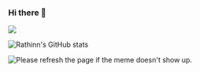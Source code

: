 ### Hi there 👋
![](https://komarev.com/ghpvc/?username=rathinnn)

![Rathinn's GitHub stats](https://github-readme-stats.vercel.app/api?username=rathinnn&show_icons=true&theme=react)

<img src='https://random-memer.herokuapp.com/' title="Meme" alt="Please refresh the page if the meme doesn't show up.">

<!--
**rathinnn/rathinnn** is a ✨ _special_ ✨ repository because its `README.md` (this file) appears on your GitHub profile.

Here are some ideas to get you started:

- 🔭 I’m currently working on ...
- 🌱 I’m currently learning ...
- 👯 I’m looking to collaborate on ...
- 🤔 I’m looking for help with ...
- 💬 Ask me about ...
- 📫 How to reach me: ...
- 😄 Pronouns: ...
- ⚡ Fun fact: ...
-->
